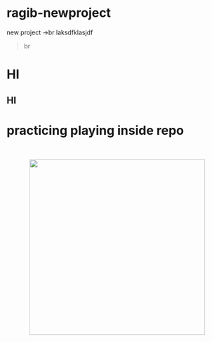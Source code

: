 # ragib-newproject
new project
->br
laksdfklasjdf
>br
# HI 
## HI 

# practicing playing inside repo 
<br>

<p align="center">
    <img width="400px" src="imgs/hakuna matata Devops (1) (2).jpg">
</p>

<br>

